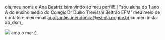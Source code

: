 olá,meu nome e Ana Beatriz bem vindo ao meu perfil!!!!
"sou aluna do 1 ano A do ensino medio do Colegio Dr Duilio Trevisani Beltrão EFM"
meu meio de contato e meu email ana.santos.mendonca@escola.pr.gov.br ou meu insta ab_dsm_

![](https://www.google.com/search?q=foto+do+mar&rlz=1CAXXPU_enBR1078&oq=foto+do+mar+&aqs=chrome..69i57j0i512l9.10628j0j15&sourceid=chrome&ie=UTF-8#vhid=tQHtyv0_EHy0iM&vssid=l) amo o mar :)
